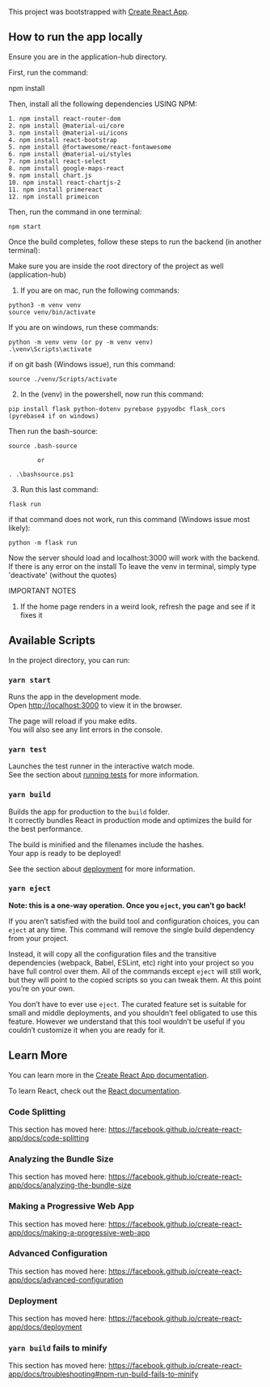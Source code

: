This project was bootstrapped with [Create React App](https://github.com/facebook/create-react-app).

## How to run the app locally

Ensure you are in the application-hub directory.

First, run the command: 

  npm install
  
Then, install all the following dependencies USING NPM: 

```
1. npm install react-router-dom
2. npm install @material-ui/core
3. npm install @material-ui/icons
4. npm install react-bootstrap
5. npm install @fortawesome/react-fontawesome
6. npm install @material-ui/styles
7. npm install react-select
8. npm install google-maps-react
9. npm install chart.js
10. npm install react-chartjs-2
11. npm install primereact
12. npm install primeicon
```
Then, run the command in one terminal:

```
npm start
```
Once the build completes, follow these steps to run the backend (in another terminal):

  Make sure you are inside the root directory of the project as well (application-hub)

  1. If you are on mac, run the following commands: 
  
    python3 -m venv venv
    source venv/bin/activate
  
  If you are on windows, run these commands:
  
    python -m venv venv (or py -m venv venv)
    .\venv\Scripts\activate
    
  if on git bash (Windows issue), run this command:
  
    source ./venv/Scripts/activate
    
  2. In the (venv) in the powershell, now run this command:
  
    pip install flask python-dotenv pyrebase pypyodbc flask_cors (pyrebase4 if on windows)
    
  Then run the bash-source:
  
    source .bash-source 
    
            or
            
    . .\bashsource.ps1
    
  3. Run this last command: 
  
    flask run
    
  if that command does not work, run this command (Windows issue most likely):
  
    python -m flask run
    
  Now the server should load and localhost:3000 will work with the backend. If there is any error on the install
  To leave the venv in terminal, simply type 'deactivate' (without the quotes)
  
  IMPORTANT NOTES
  
  1. If the home page renders in a weird look, refresh the page and see if it fixes it
 
    

## Available Scripts

In the project directory, you can run:

### `yarn start`

Runs the app in the development mode.<br />
Open [http://localhost:3000](http://localhost:3000) to view it in the browser.

The page will reload if you make edits.<br />
You will also see any lint errors in the console.

### `yarn test`

Launches the test runner in the interactive watch mode.<br />
See the section about [running tests](https://facebook.github.io/create-react-app/docs/running-tests) for more information.

### `yarn build`

Builds the app for production to the `build` folder.<br />
It correctly bundles React in production mode and optimizes the build for the best performance.

The build is minified and the filenames include the hashes.<br />
Your app is ready to be deployed!

See the section about [deployment](https://facebook.github.io/create-react-app/docs/deployment) for more information.

### `yarn eject`

**Note: this is a one-way operation. Once you `eject`, you can’t go back!**

If you aren’t satisfied with the build tool and configuration choices, you can `eject` at any time. This command will remove the single build dependency from your project.

Instead, it will copy all the configuration files and the transitive dependencies (webpack, Babel, ESLint, etc) right into your project so you have full control over them. All of the commands except `eject` will still work, but they will point to the copied scripts so you can tweak them. At this point you’re on your own.

You don’t have to ever use `eject`. The curated feature set is suitable for small and middle deployments, and you shouldn’t feel obligated to use this feature. However we understand that this tool wouldn’t be useful if you couldn’t customize it when you are ready for it.

## Learn More

You can learn more in the [Create React App documentation](https://facebook.github.io/create-react-app/docs/getting-started).

To learn React, check out the [React documentation](https://reactjs.org/).

### Code Splitting

This section has moved here: https://facebook.github.io/create-react-app/docs/code-splitting

### Analyzing the Bundle Size

This section has moved here: https://facebook.github.io/create-react-app/docs/analyzing-the-bundle-size

### Making a Progressive Web App

This section has moved here: https://facebook.github.io/create-react-app/docs/making-a-progressive-web-app

### Advanced Configuration

This section has moved here: https://facebook.github.io/create-react-app/docs/advanced-configuration

### Deployment

This section has moved here: https://facebook.github.io/create-react-app/docs/deployment

### `yarn build` fails to minify

This section has moved here: https://facebook.github.io/create-react-app/docs/troubleshooting#npm-run-build-fails-to-minify
